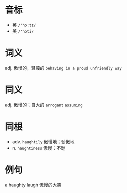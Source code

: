 # 音标

- 英 `/'hɔːtɪ/`
- 美 `/'hɔti/`

# 词义

adj. 傲慢的，轻蔑的
`behaving in a proud unfriendly way`

# 同义

adj. 傲慢的；自大的
`arrogant` `assuming`

# 同根

- adv. `haughtily` 傲慢地；骄傲地
- n. `haughtiness` 傲慢；不逊

# 例句

a haughty laugh
傲慢的大笑


